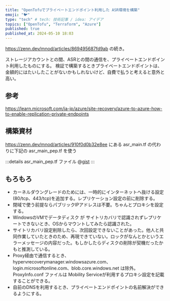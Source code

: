 ```yaml
---
title: "OpenTofuでプライベートエンドポイント利用した ASR環境を構築"
emoji: "🐦"
type: "tech" # tech: 技術記事 / idea: アイデア
topics: ["OpenTofu", "Terraform", "Azure"]
published: true
published_at: 2024-05-10 18:03 
---
```


https://zenn.dev/mnod/articles/869495687fd9ab の続き。

ストレージアカウントとの間、ASRとの間の通信を、プライベートエンドポイント利用したものにする。
検証で構築するときプライベートエンドポイントは、金額的にはたいしたことがないかもしれないけど、自費で払うと考えると意外と高い。

## 参考
https://learn.microsoft.com/ja-jp/azure/site-recovery/azure-to-azure-how-to-enable-replication-private-endpoints

## 構築資材

https://zenn.dev/mnod/articles/910f0d0b32e8ee にある asr_main.tf の代わりに下記の asr_main_pep.tf を使う

:::details asr_main_pep.tf ファイル
@[gist](https://gist.github.com/mnod/0ed9ec48287d3a785a1e648911720b37?file=asr_main_pep.tf)
:::

## もろもろ
- カーネルダウングレードのためには、一時的にインターネットへ抜ける設定(80/tcp、443/tcp)を追加する。レプリケーション設定の前に削除する。
- 閉域で使う前提ならパブリックIPアドレスは不要。ちゃんとプロキシを設定する。
- WindowsのVMでデータディスク が サイトリカバリで認識されずレプリケートできないとき、OSからマウントしてみたら認識された。
- サイトリカバリ設定削除したら、次回設定できないことがあった。他人と共同作業していたときのため、再現できていない。ロックがなんとかというエラーメッセージの内容だった。もしかしたらディスクの削除が契機だったかもと推測している。
- Proxy経由で通信するとき、hypervrecoverymanager.windowsazure.com、login.microsoftonline.com、blob.core.windows.net は除外。ProxyInfo.conf ファイルは Mobility Serviceが利用するプロキシ設定を記載することができる。
- 自前のDNSを利用するとき、プライベートエンドポイントの名前解決ができるようにする。

